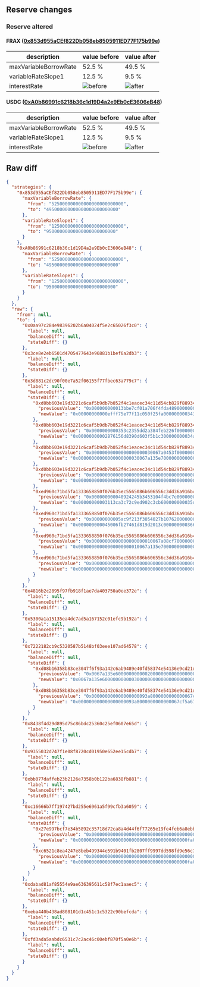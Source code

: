 ## Reserve changes

### Reserve altered

#### FRAX ([0x853d955aCEf822Db058eb8505911ED77F175b99e](https://etherscan.io/address/0x853d955aCEf822Db058eb8505911ED77F175b99e))

| description | value before | value after |
| --- | --- | --- |
| maxVariableBorrowRate | 52.5 % | 49.5 % |
| variableRateSlope1 | 12.5 % | 9.5 % |
| interestRate | ![before](https://dash.onaave.com/api/static?variableRateSlope1=125000000000000000000000000&variableRateSlope2=400000000000000000000000000&optimalUsageRatio=900000000000000000000000000&baseVariableBorrowRate=0&maxVariableBorrowRate=525000000000000000000000000) | ![after](https://dash.onaave.com/api/static?variableRateSlope1=95000000000000000000000000&variableRateSlope2=400000000000000000000000000&optimalUsageRatio=900000000000000000000000000&baseVariableBorrowRate=0&maxVariableBorrowRate=495000000000000000000000000) |

#### USDC ([0xA0b86991c6218b36c1d19D4a2e9Eb0cE3606eB48](https://etherscan.io/address/0xA0b86991c6218b36c1d19D4a2e9Eb0cE3606eB48))

| description | value before | value after |
| --- | --- | --- |
| maxVariableBorrowRate | 52.5 % | 49.5 % |
| variableRateSlope1 | 12.5 % | 9.5 % |
| interestRate | ![before](https://dash.onaave.com/api/static?variableRateSlope1=125000000000000000000000000&variableRateSlope2=400000000000000000000000000&optimalUsageRatio=900000000000000000000000000&baseVariableBorrowRate=0&maxVariableBorrowRate=525000000000000000000000000) | ![after](https://dash.onaave.com/api/static?variableRateSlope1=95000000000000000000000000&variableRateSlope2=400000000000000000000000000&optimalUsageRatio=900000000000000000000000000&baseVariableBorrowRate=0&maxVariableBorrowRate=495000000000000000000000000) |

## Raw diff

```json
{
  "strategies": {
    "0x853d955aCEf822Db058eb8505911ED77F175b99e": {
      "maxVariableBorrowRate": {
        "from": "525000000000000000000000000",
        "to": "495000000000000000000000000"
      },
      "variableRateSlope1": {
        "from": "125000000000000000000000000",
        "to": "95000000000000000000000000"
      }
    },
    "0xA0b86991c6218b36c1d19D4a2e9Eb0cE3606eB48": {
      "maxVariableBorrowRate": {
        "from": "525000000000000000000000000",
        "to": "495000000000000000000000000"
      },
      "variableRateSlope1": {
        "from": "125000000000000000000000000",
        "to": "95000000000000000000000000"
      }
    }
  },
  "raw": {
    "from": null,
    "to": {
      "0x0aa97c284e98396202b6a04024f5e2c65026f3c0": {
        "label": null,
        "balanceDiff": null,
        "stateDiff": {}
      },
      "0x3ce8e2eb6501d4705477643e96881b1bef6a2db3": {
        "label": null,
        "balanceDiff": null,
        "stateDiff": {}
      },
      "0x3d881c2dc90f00e7a52f06155f77fbec63a779c7": {
        "label": null,
        "balanceDiff": null,
        "stateDiff": {
          "0xd0bb603e19d3221c6caf5b9db7b052f4c1eacec34c11d54cb829f88934d95b36": {
            "previousValue": "0x000000000013bbe7cf01a706f4fda48900000000034380958cd4966d85eef58c",
            "newValue": "0x00000000000efff75e77f11c050f25fa0000000003438a8d814363e12b27dba1"
          },
          "0xd0bb603e19d3221c6caf5b9db7b052f4c1eacec34c11d54cb829f88934d95b37": {
            "previousValue": "0x0000000000353c2355dd2a384feb226f00000000034a08466a79edb336474c99",
            "newValue": "0x00000000002876156d8390d603f5b1c300000000034a2360deafe27164346510"
          },
          "0xd0bb603e19d3221c6caf5b9db7b052f4c1eacec34c11d54cb829f88934d95b38": {
            "previousValue": "0x00000000000000000000030067a0453f00000000000000000000000000000000",
            "newValue": "0x00000000000000000000030067a135e700000000000000000000000000000000"
          },
          "0xd0bb603e19d3221c6caf5b9db7b052f4c1eacec34c11d54cb829f88934d95b3d": {
            "previousValue": "0x000000000000000000000000000000000000000000000001d87fcf6996e89645",
            "newValue": "0x0000000000000000000000000000000000000000000000022fbf49258b284e77"
          },
          "0xed960c71bd5fa1333658850f076b35ec5565086b606556c3dd36a916b43ddf21": {
            "previousValue": "0x000000000040924245b3453104f4bc7e00000000035dcb1f2b2691f926c85ac8",
            "newValue": "0x00000000003113ca3c72c9ed902c3cb600000000035de2bd5c1cc8ffc4f64c81"
          },
          "0xed960c71bd5fa1333658850f076b35ec5565086b606556c3dd36a916b43ddf22": {
            "previousValue": "0x00000000005ac9f213f3054027b107620000000003663ac988c638f38a54c10d",
            "newValue": "0x000000000045006fb27461d819d2013c0000000003665c527d847dc5bf196a4a"
          },
          "0xed960c71bd5fa1333658850f076b35ec5565086b606556c3dd36a916b43ddf23": {
            "previousValue": "0x00000000000000000000010067a08cf700000000000000000000000000000000",
            "newValue": "0x00000000000000000000010067a135e700000000000000000000000000000000"
          },
          "0xed960c71bd5fa1333658850f076b35ec5565086b606556c3dd36a916b43ddf28": {
            "previousValue": "0x00000000000000000000000000000000000000000000000000000000004aebf0",
            "newValue": "0x000000000000000000000000000000000000000000000000000000000059d3a5"
          }
        }
      },
      "0x4816b2c2895f97fb918f1ae7da403750a0ee372e": {
        "label": null,
        "balanceDiff": null,
        "stateDiff": {}
      },
      "0x5300a1a15135ea4dc7ad5a167152c01efc9b192a": {
        "label": null,
        "balanceDiff": null,
        "stateDiff": {}
      },
      "0x7222182cb9c5320587b5148bf03eee107ad64578": {
        "label": null,
        "balanceDiff": null,
        "stateDiff": {
          "0xd08b16358b83ce3047f6f93a142c6ab9489e40fd58374e54136e9cd21dc93b29": {
            "previousValue": "0x0067a135e6000000000002000000000000000000000000000000000000000000",
            "newValue": "0x0067a135e6000000000003000000000000000000000000000000000000000000"
          },
          "0xd08b16358b83ce3047f6f93a142c6ab9489e40fd58374e54136e9cd21dc93b2a": {
            "previousValue": "0x000000000000000000093a8000000000000067cf5a6700000000000000000000",
            "newValue": "0x000000000000000000093a8000000000000067cf5a6700000000000067a135e7"
          }
        }
      },
      "0x8438f4d29d895d75c86bdc25360c25ef0607e65d": {
        "label": null,
        "balanceDiff": null,
        "stateDiff": {}
      },
      "0x9355032d747f1e08f8720cd01950e652ee15cdb7": {
        "label": null,
        "balanceDiff": null,
        "stateDiff": {}
      },
      "0xbb077daffeb23b2126e7358b0b122ba6838fb881": {
        "label": null,
        "balanceDiff": null,
        "stateDiff": {}
      },
      "0xc16666b7ff197427bd255e6961a5f99cfb3a6059": {
        "label": null,
        "balanceDiff": null,
        "stateDiff": {
          "0x27e997bcf7e34b5892c35718d72ca8a4d44f6f77265e19fe4feb6a8ebb16cc7b": {
            "previousValue": "0x00000000000000000000000000000000000000000fa0000004e2000000002328",
            "newValue": "0x00000000000000000000000000000000000000000fa0000003b6000000002328"
          },
          "0xc6521c8ea4247e8beb499344e591b9401fb2807ff9997dd598fd9e56c73a264d": {
            "previousValue": "0x00000000000000000000000000000000000000000fa0000004e2000000002328",
            "newValue": "0x00000000000000000000000000000000000000000fa0000003b6000000002328"
          }
        }
      },
      "0xdabad81af85554e9ae636395611c58f7ec1aaec5": {
        "label": null,
        "balanceDiff": null,
        "stateDiff": {}
      },
      "0xeba440b438ad808101d1c451c1c5322c90befcda": {
        "label": null,
        "balanceDiff": null,
        "stateDiff": {}
      },
      "0xfd3ada5aabdc6531c7c2ac46c00ebf870f5a0e6b": {
        "label": null,
        "balanceDiff": null,
        "stateDiff": {}
      }
    }
  }
}
```